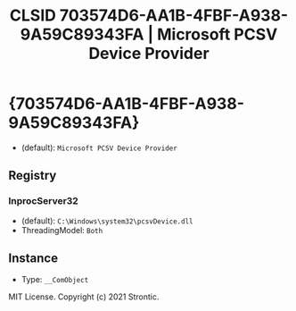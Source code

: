 ﻿---
title: "CLSID 703574D6-AA1B-4FBF-A938-9A59C89343FA | Microsoft PCSV Device Provider"
excerpt: What is COM-Object CLSID 703574D6-AA1B-4FBF-A938-9A59C89343FA?
---

# {703574D6-AA1B-4FBF-A938-9A59C89343FA}

* (default): `Microsoft PCSV Device Provider`

## Registry


### InprocServer32

* (default): `C:\Windows\system32\pcsvDevice.dll`
* ThreadingModel: `Both`

## Instance

* Type: `__ComObject`

MIT License. Copyright (c) 2021 Strontic.


